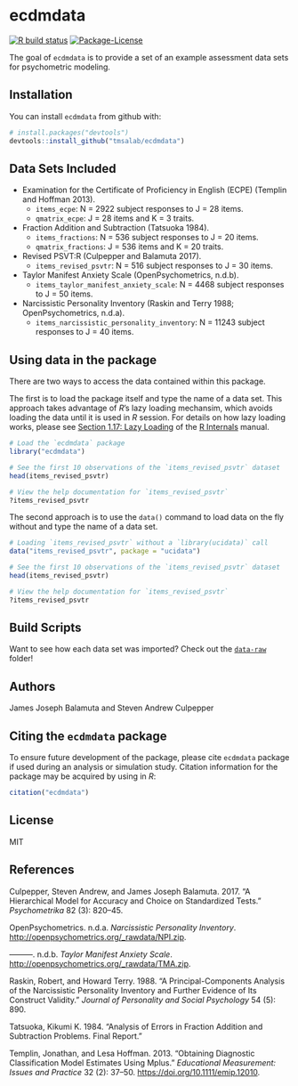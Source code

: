 
<!-- README.md is generated from README.Rmd. Please edit that file -->

# ecdmdata

<!-- badges: start -->

[![R build
status](https://github.com/tmsalab/ecdmdata/workflows/R-CMD-check/badge.svg)](https://github.com/tmsalab/ecdmdata/actions)
[![Package-License](http://img.shields.io/badge/license-MIT-brightgreen.svg?style=flat)](https://opensource.org/licenses/MIT)
<!-- badges: end -->

The goal of `ecdmdata` is to provide a set of an example assessment data
sets for psychometric modeling.

## Installation

You can install `ecdmdata` from github with:

``` r
# install.packages("devtools")
devtools::install_github("tmsalab/ecdmdata")
```

## Data Sets Included

  - Examination for the Certificate of Proficiency in English (ECPE)
    (Templin and Hoffman 2013).
      - `items_ecpe`: N = 2922 subject responses to J = 28 items.
      - `qmatrix_ecpe`: J = 28 items and K = 3 traits.
  - Fraction Addition and Subtraction (Tatsuoka 1984).
      - `items_fractions`: N = 536 subject responses to J = 20 items.
      - `qmatrix_fractions`: J = 536 items and K = 20 traits.
  - Revised PSVT:R (Culpepper and Balamuta 2017).
      - `items_revised_psvtr`: N = 516 subject responses to J = 30
        items.
  - Taylor Manifest Anxiety Scale (OpenPsychometrics, n.d.b).
      - `items_taylor_manifest_anxiety_scale`: N = 4468 subject
        responses to J = 50 items.
  - Narcissistic Personality Inventory (Raskin and Terry 1988;
    OpenPsychometrics, n.d.a).
      - `items_narcissistic_personality_inventory`: N = 11243 subject
        responses to J = 40 items.

## Using data in the package

There are two ways to access the data contained within this package.

The first is to load the package itself and type the name of a data set.
This approach takes advantage of *R*’s lazy loading mechansim, which
avoids loading the data until it is used in *R* session. For details on
how lazy loading works, please see [Section 1.17: Lazy
Loading](https://cran.r-project.org/doc/manuals/r-release/R-ints.html#Lazy-loading)
of the [R
Internals](https://cran.r-project.org/doc/manuals/r-release/R-ints.html)
manual.

``` r
# Load the `ecdmdata` package
library("ecdmdata")

# See the first 10 observations of the `items_revised_psvtr` dataset
head(items_revised_psvtr)

# View the help documentation for `items_revised_psvtr`
?items_revised_psvtr
```

The second approach is to use the `data()` command to load data on the
fly without and type the name of a data set.

``` r
# Loading `items_revised_psvtr` without a `library(ucidata)` call
data("items_revised_psvtr", package = "ucidata")

# See the first 10 observations of the `items_revised_psvtr` dataset
head(items_revised_psvtr)

# View the help documentation for `items_revised_psvtr`
?items_revised_psvtr
```

## Build Scripts

Want to see how each data set was imported? Check out the
[`data-raw`](https://github.com/tmsalab/ecdmdata/tree/master/data-raw)
folder\!

## Authors

James Joseph Balamuta and Steven Andrew Culpepper

## Citing the `ecdmdata` package

To ensure future development of the package, please cite `ecdmdata`
package if used during an analysis or simulation study. Citation
information for the package may be acquired by using in *R*:

``` r
citation("ecdmdata")
```

## License

MIT

## References

<div id="refs" class="references">

<div id="ref-Culpepper:2017:ChoiceIRT">

Culpepper, Steven Andrew, and James Joseph Balamuta. 2017. “A
Hierarchical Model for Accuracy and Choice on Standardized Tests.”
*Psychometrika* 82 (3): 820–45.

</div>

<div id="ref-OpenPsychometrics:2013:NPI">

OpenPsychometrics. n.d.a. *Narcissistic Personality Inventory*.
<http://openpsychometrics.org/_rawdata/NPI.zip>.

</div>

<div id="ref-OpenPsychometrics:2012:TaylorAnxietyScale">

———. n.d.b. *Taylor Manifest Anxiety Scale*.
<http://openpsychometrics.org/_rawdata/TMA.zip>.

</div>

<div id="ref-Raskin:1988:NPI">

Raskin, Robert, and Howard Terry. 1988. “A Principal-Components Analysis
of the Narcissistic Personality Inventory and Further Evidence of Its
Construct Validity.” *Journal of Personality and Social Psychology* 54
(5): 890.

</div>

<div id="ref-Tatsuoka:1984:FractionSubtraction">

Tatsuoka, Kikumi K. 1984. “Analysis of Errors in Fraction Addition and
Subtraction Problems. Final Report.”

</div>

<div id="ref-Templin:2013:DCMECPE">

Templin, Jonathan, and Lesa Hoffman. 2013. “Obtaining Diagnostic
Classification Model Estimates Using Mplus.” *Educational Measurement:
Issues and Practice* 32 (2): 37–50.
<https://doi.org/10.1111/emip.12010>.

</div>

</div>
